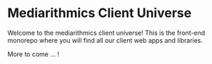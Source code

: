 # Mediarithmics Client Universe 

Welcome to the mediarithmics client universe! This is the front-end monorepo where you will find all our client web apps and libraries.

More to come ... !

